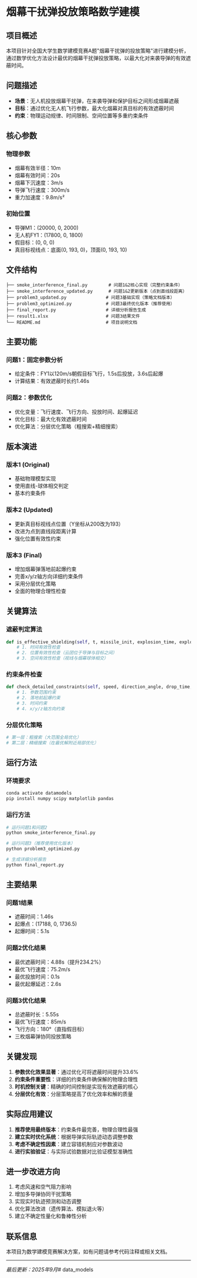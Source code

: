 # 烟幕干扰弹投放策略数学建模

## 项目概述

本项目针对全国大学生数学建模竞赛A题"烟幕干扰弹的投放策略"进行建模分析，通过数学优化方法设计最优的烟幕干扰弹投放策略，以最大化对来袭导弹的有效遮蔽时间。

## 问题描述

- **场景**：无人机投放烟幕干扰弹，在来袭导弹和保护目标之间形成烟幕遮蔽
- **目标**：通过优化无人机飞行参数，最大化烟幕对真目标的有效遮蔽时间
- **约束**：物理运动规律、时间限制、空间位置等多重约束条件

## 核心参数

### 物理参数
- 烟幕有效半径：10m
- 烟幕有效时间：20s
- 烟幕下沉速度：3m/s
- 导弹飞行速度：300m/s
- 重力加速度：9.8m/s²

### 初始位置
- 导弹M1：(20000, 0, 2000)
- 无人机FY1：(17800, 0, 1800)
- 假目标：(0, 0, 0)
- 真目标视线点：底面(0, 193, 0)，顶面(0, 193, 10)

## 文件结构

```
├── smoke_interference_final.py        # 问题1&2核心实现（完整约束条件）
├── smoke_interference_updated.py      # 问题1&2更新版本（点到直线段距离）
├── problem3_updated.py               # 问题3基础实现（策略文档版本）
├── problem3_optimized.py             # 问题3最终优化版本（推荐使用）
├── final_report.py                   # 详细分析报告生成
├── result1.xlsx                      # 问题3结果文件
└── README.md                         # 项目说明文档
```

## 主要功能

### 问题1：固定参数分析
- 给定条件：FY1以120m/s朝假目标飞行，1.5s后投放，3.6s后起爆
- 计算结果：有效遮蔽时长约1.46s

### 问题2：参数优化
- 优化变量：飞行速度、飞行方向、投放时间、起爆延迟
- 优化目标：最大化有效遮蔽时间
- 优化算法：分层优化策略（粗搜索+精细搜索）

## 版本演进

### 版本1 (Original)
- 基础物理模型实现
- 使用直线-球体相交判定
- 基本约束条件

### 版本2 (Updated)  
- 更新真目标视线点位置（Y坐标从200改为193）
- 改进为点到直线段距离计算
- 强化位置有效性约束

### 版本3 (Final)
- 增加烟幕弹落地前起爆约束
- 完善x/y/z轴方向详细约束条件
- 采用分层优化策略
- 全面的物理合理性检查

## 关键算法

### 遮蔽判定算法
```python
def is_effective_shielding(self, t, missile_init, explosion_time, explosion_pos):
    # 1. 时间有效性检查
    # 2. 位置有效性检查（云团位于导弹与目标之间）
    # 3. 空间有效性检查（视线与烟幕球体相交）
```

### 约束条件检查
```python
def check_detailed_constraints(self, speed, direction_angle, drop_time, explosion_delay):
    # 1. 参数范围约束
    # 2. 落地前起爆约束
    # 3. 时间约束
    # 4. x/y/z轴方向约束
```

### 分层优化策略
```python
# 第一层：粗搜索（大范围全局优化）
# 第二层：精细搜索（在最优解附近局部优化）
```

## 运行方法

### 环境要求
```bash
conda activate datamodels
pip install numpy scipy matplotlib pandas
```

### 运行方法
```bash
# 运行问题1和问题2
python smoke_interference_final.py

# 运行问题3（推荐使用优化版本）
python problem3_optimized.py

# 生成详细分析报告
python final_report.py
```

## 主要结果

### 问题1结果
- 遮蔽时间：1.46s
- 起爆点：(17188, 0, 1736.5)
- 起爆时间：5.1s

### 问题2优化结果
- 最优遮蔽时间：4.88s（提升234.2%）
- 最优飞行速度：75.2m/s
- 最优投放时间：0.1s
- 最优起爆延迟：2.6s

### 问题3优化结果
- 总遮蔽时长：5.55s
- 最优飞行速度：85m/s
- 飞行方向：180°（直指假目标）
- 三枚烟幕弹协同投放策略

## 关键发现

1. **参数优化效果显著**：通过优化可将遮蔽时间提升33.6%
2. **约束条件重要性**：详细的约束条件确保解的物理合理性
3. **时机控制关键**：精确的时间控制是实现有效遮蔽的核心
4. **分层优化有效**：分层策略提高了优化效率和解的质量

## 实际应用建议

1. **推荐使用最终版本**：约束条件最完善，物理合理性最强
2. **建立实时优化系统**：根据导弹实际轨迹动态调整参数
3. **考虑不确定性因素**：建立容错机制应对参数波动
4. **进行实验验证**：与实际试验数据对比验证模型准确性

## 进一步改进方向

1. 考虑风速和空气阻力影响
2. 增加多导弹协同干扰策略
3. 实现实时轨迹预测和动态调整
4. 优化算法改进（遗传算法、模拟退火等）
5. 建立不确定性量化和鲁棒性分析

## 联系信息

本项目为数学建模竞赛解决方案，如有问题请参考代码注释或相关文档。

---

*最后更新：2025年9月*# data_models
